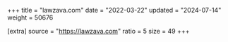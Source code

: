 +++
title = "lawzava.com"
date = "2022-03-22"
updated = "2024-07-14"
weight = 50676

[extra]
source = "https://lawzava.com"
ratio = 5
size = 49
+++
